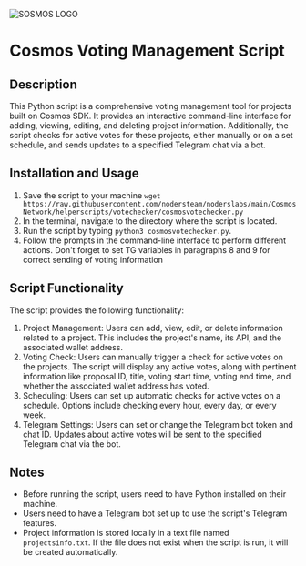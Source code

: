 ![SOSMOS LOGO](https://github.com/nodersteam/picture/blob/main/%D0%A1%D0%BD%D0%B8%D0%BC%D0%BE%D0%BA%20%D1%8D%D0%BA%D1%80%D0%B0%D0%BD%D0%B0%202023-07-19%20105624.png?raw=true)

# Cosmos Voting Management Script

## Description
This Python script is a comprehensive voting management tool for projects built on Cosmos SDK. It provides an interactive command-line interface for adding, viewing, editing, and deleting project information. Additionally, the script checks for active votes for these projects, either manually or on a set schedule, and sends updates to a specified Telegram chat via a bot.

## Installation and Usage
1. Save the script to your machine
`wget https://raw.githubusercontent.com/nodersteam/noderslabs/main/CosmosNetwork/helperscripts/votechecker/cosmosvotechecker.py`
2. In the terminal, navigate to the directory where the script is located.
3. Run the script by typing `python3 cosmosvotechecker.py`.
4. Follow the prompts in the command-line interface to perform different actions. Don't forget to set TG variables in paragraphs 8 and 9 for correct sending of voting information

## Script Functionality
The script provides the following functionality:

1. Project Management: Users can add, view, edit, or delete information related to a project. This includes the project's name, its API, and the associated wallet address.
2. Voting Check: Users can manually trigger a check for active votes on the projects. The script will display any active votes, along with pertinent information like proposal ID, title, voting start time, voting end time, and whether the associated wallet address has voted.
3. Scheduling: Users can set up automatic checks for active votes on a schedule. Options include checking every hour, every day, or every week.
4. Telegram Settings: Users can set or change the Telegram bot token and chat ID. Updates about active votes will be sent to the specified Telegram chat via the bot.

## Notes
- Before running the script, users need to have Python installed on their machine.
- Users need to have a Telegram bot set up to use the script's Telegram features.
- Project information is stored locally in a text file named `projectsinfo.txt`. If the file does not exist when the script is run, it will be created automatically.
